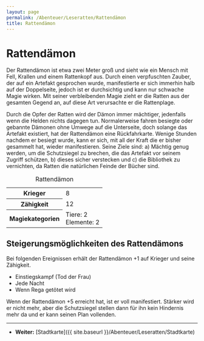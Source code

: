 ```yaml
---
layout: page
permalink: /Abenteuer/Leseratten/Rattendämon
title: Rattendämon
---
```


# Rattendämon

Der Rattendämon ist etwa zwei Meter groß und sieht wie ein Mensch mit Fell, Krallen und einem Rattenkopf aus. Durch einen verpfuschten Zauber, der auf ein Artefakt gesprochen wurde, manifestierte er sich immerhin halb auf der Doppelseite, jedoch ist er durchsichtig und kann nur schwache Magie wirken. Mit seiner verbleibenden Magie zieht er die Ratten aus der gesamten Gegend an, auf diese Art verursachte er die Rattenplage.

Durch die Opfer der Ratten wird der Dämon immer mächtiger, jedenfalls wenn die Helden nichts dagegen tun. Normalerweise fahren besiegte oder gebannte Dämonen ohne Umwege auf die Unterseite, doch solange das Artefakt existiert, hat der Rattendämon eine Rückfahrkarte. Wenige Stunden nachdem er besiegt wurde, kann er sich, mit all der Kraft die er bisher gesammelt hat, wieder manifestieren. Seine Ziele sind: a) Mächtig genug werden, um die Schutzsiegel zu brechen, die das Artefakt vor seinem Zugriff schützen, b) dieses sicher verstecken und c) die Bibliothek zu vernichten, da Ratten die natürlichen Feinde der Bücher sind.

<table>
<caption>Rattendämon</caption>
<tbody>
<tr><th>Krieger</th><td>8</td></tr>
<tr><th>Zähigkeit</th><td>12</td></tr>
<tr><th>Magiekategorien</th><td>Tiere: 2<br/>
Elemente: 2</td></tr>
</tbody>
</table>

## Steigerungsmöglichkeiten des Rattendämons

Bei folgenden Ereignissen erhält der Rattendämon +1 auf Krieger und seine Zähigkeit.

- Einstiegskampf (Tod der Frau)
- Jede Nacht
- Wenn Rega getötet wird

Wenn der Rattendämon +5 erreicht hat, ist er voll manifestiert. Stärker wird er nicht mehr, aber die Schutzsiegel stellen dann für ihn kein Hindernis mehr da und er kann seinen Plan vollenden.

***

- **Weiter:** [Stadtkarte]({{ site.baseurl }}/Abenteuer/Leseratten/Stadtkarte)
